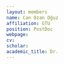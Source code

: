 ```yaml
---
layout: members
name: Can Ozan Oğuz
affiliation: GTU
position: PostDoc
webpage: 
cv:
scholar:
academic_title: Dr.
---
```

